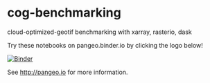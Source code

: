 # cog-benchmarking

cloud-optimized-geotif benchmarking with xarray, rasterio, dask

Try these notebooks on pangeo.binder.io by clicking the logo below!

[![Binder](http://binder.pangeo.io/badge.svg)](http://binder.pangeo.io/v2/gh/francbartoli/cog-benchmarking/master)

See http://pangeo.io for more information.


